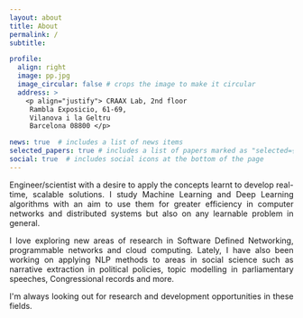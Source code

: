 ```yaml
---
layout: about
title: About
permalink: /
subtitle:

profile:
  align: right
  image: pp.jpg
  image_circular: false # crops the image to make it circular
  address: >
    <p align="justify"> CRAAX Lab, 2nd floor
     Rambla Exposicio, 61-69,
     Vilanova i la Geltru
     Barcelona 08800 </p>

news: true  # includes a list of news items
selected_papers: true # includes a list of papers marked as "selected={true}"
social: true  # includes social icons at the bottom of the page
---
```

<p align="justify">
Engineer/scientist with a desire to apply the concepts learnt to develop real-time, scalable solutions. I study Machine Learning and Deep Learning algorithms with an aim to use them for greater efficiency in computer networks and distributed systems but also on any learnable problem in general. </p>

<p align="justify">I love exploring new areas of research in Software Defined Networking, programmable networks and cloud computing. Lately, I have also been working on applying NLP methods to areas in social science such as narrative extraction in political policies, topic modelling in parliamentary speeches, Congressional records and more.</p>

<p align="justify"> I'm always looking out for research and development opportunities in these fields. </p>

<!--- Put your address / P.O. box / other info right below your picture. You can also disable any these elements by editing `profile` property of the YAML header of your `_pages/about.md`. Edit `_bibliography/papers.bib` and Jekyll will render your [publications page](/al-folio/publications/) automatically.

Link to your social media connections, too. This theme is set up to use [Font Awesome icons](http://fortawesome.github.io/Font-Awesome/) and [Academicons](https://jpswalsh.github.io/academicons/), like the ones below. Add your Facebook, Twitter, LinkedIn, Google Scholar, or just disable all of them. -->
